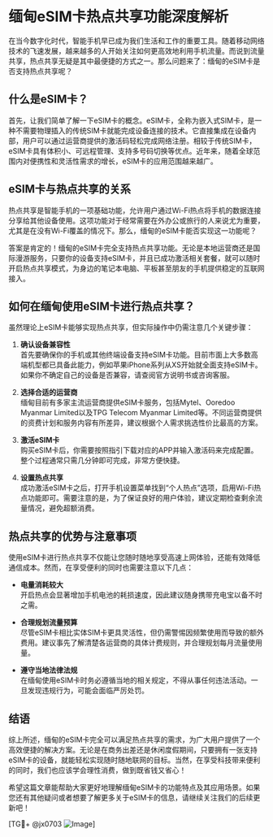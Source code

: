 # 缅甸eSIM卡热点共享功能深度解析

在当今数字化时代，智能手机早已成为我们生活和工作的重要工具。随着移动网络技术的飞速发展，越来越多的人开始关注如何更高效地利用手机流量。而说到流量共享，热点共享无疑是其中最便捷的方式之一。那么问题来了：缅甸的eSIM卡是否支持热点共享呢？

## 什么是eSIM卡？

首先，让我们简单了解一下eSIM卡的概念。eSIM卡，全称为嵌入式SIM卡，是一种不需要物理插入的传统SIM卡就能完成设备连接的技术。它直接集成在设备内部，用户可以通过运营商提供的激活码轻松完成网络注册。相较于传统SIM卡，eSIM卡具有体积小、可远程管理、支持多号码切换等优点。近年来，随着全球范围内对便携性和灵活性需求的增长，eSIM卡的应用范围越来越广。

## eSIM卡与热点共享的关系

热点共享是智能手机的一项基础功能，允许用户通过Wi-Fi热点将手机的数据连接分享给其他设备使用。这项功能对于经常需要在外办公或旅行的人来说尤为重要，尤其是在没有Wi-Fi覆盖的情况下。那么，缅甸的eSIM卡能否实现这一功能呢？

答案是肯定的！缅甸的eSIM卡完全支持热点共享功能。无论是本地运营商还是国际漫游服务，只要你的设备支持eSIM卡，并且已成功激活相关套餐，就可以随时开启热点共享模式，为身边的笔记本电脑、平板甚至朋友的手机提供稳定的互联网接入。

## 如何在缅甸使用eSIM卡进行热点共享？

虽然理论上eSIM卡能够实现热点共享，但实际操作中仍需注意几个关键步骤：

1. **确认设备兼容性**  
   首先要确保你的手机或其他终端设备支持eSIM卡功能。目前市面上大多数高端机型都已具备此能力，例如苹果iPhone系列从XS开始就全面支持eSIM卡。如果你不确定自己的设备是否兼容，请查阅官方说明书或咨询客服。

2. **选择合适的运营商**  
   缅甸目前有多家主流运营商提供eSIM卡服务，包括Mytel、Ooredoo Myanmar Limited以及TPG Telecom Myanmar Limited等。不同运营商提供的资费计划和服务内容有所差异，建议根据个人需求挑选性价比最高的方案。

3. **激活eSIM卡**  
   购买eSIM卡后，你需要按照指引下载对应的APP并输入激活码来完成配置。整个过程通常只需几分钟即可完成，非常方便快捷。

4. **设置热点共享**  
   成功激活eSIM卡之后，打开手机设置菜单找到“个人热点”选项，启用Wi-Fi热点功能即可。需要注意的是，为了保证良好的用户体验，建议定期检查剩余流量情况，避免超额消费。

## 热点共享的优势与注意事项

使用eSIM卡进行热点共享不仅能让您随时随地享受高速上网体验，还能有效降低通信成本。然而，在享受便利的同时也需要注意以下几点：

- **电量消耗较大**  
  开启热点会显著增加手机电池的耗损速度，因此建议随身携带充电宝以备不时之需。
  
- **合理规划流量预算**  
  尽管eSIM卡相比实体SIM卡更具灵活性，但仍需警惕因频繁使用而导致的额外费用。建议事先了解清楚各运营商的具体计费规则，并合理规划每月流量使用量。

- **遵守当地法律法规**  
  在缅甸使用eSIM卡时务必遵循当地的相关规定，不得从事任何违法活动。一旦发现违规行为，可能会面临严厉处罚。

## 结语

综上所述，缅甸的eSIM卡完全可以满足热点共享的需求，为广大用户提供了一个高效便捷的解决方案。无论是在商务出差还是休闲度假期间，只要拥有一张支持eSIM卡的设备，就能轻松实现随时随地联网的目标。当然，在享受科技带来便利的同时，我们也应该学会理性消费，做到既省钱又省心！

希望这篇文章能帮助大家更好地理解缅甸eSIM卡的功能特点及其应用场景。如果您还有其他疑问或者想要了解更多关于eSIM卡的信息，请继续关注我们的后续更新吧！

[TG💪+ @jx0703 ![Image](https://github.com/user-attachments/assets/dbca1d08-cadb-493c-b0ec-ad6f7a83f270)]
